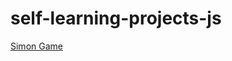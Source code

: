 # self-learning-projects-js
[Simon Game]([images/game.png"](https://github.com/khadkamanish07/self-learning-projects-js/blob/main/Simon%20Game%20Challenge/images/game.PNG?raw=true)https://github.com/khadkamanish07/self-learning-projects-js/blob/main/Simon%20Game%20Challenge/images/game.PNG?raw=true)

